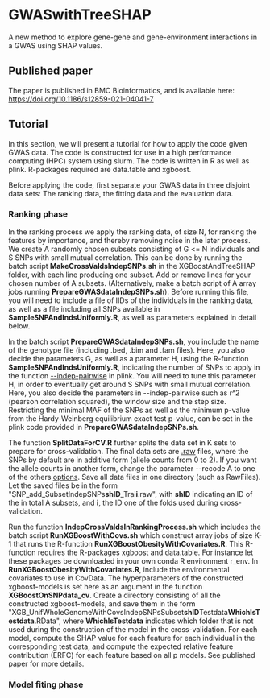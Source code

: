# GWASwithTreeSHAP
A new method to explore gene-gene and gene-environment interactions in a GWAS using SHAP values.

## Published paper
The paper is published in BMC Bioinformatics, and is available here: https://doi.org/10.1186/s12859-021-04041-7

## Tutorial
In this section, we will present a tutorial for how to apply the code given GWAS data.
The code is constructed for use in a high performance computing (HPC) system using slurm.
The code is written in R as well as plink.
R-packages required are data.table and xgboost.

Before applying the code, first separate your GWAS data in three disjoint data sets:
The ranking data, the fitting data and the evaluation data.

### Ranking phase
In the ranking process we apply the ranking data, of size N, for ranking the features by importance, and thereby removing noise in the later process.
We create A randomly chosen subsets consisting of G <= N individuals and S SNPs with small mutual correlation. This can be done by running
the batch script **MakeCrossValdsIndepSNPs.sh** in the XGBoostAndTreeSHAP folder, with each line producing one subset. Add or remove lines for your chosen
number of A subsets. (Alternatively, make a batch script of A array jobs running **PrepareGWASdataIndepSNPs.sh**). Before running this file, you will need to
include a file of IIDs of the individuals in the ranking data, as well as a file including all SNPs available in **SampleSNPAndIndsUniformly.R**, as well as parameters
explained in detail below.

In the batch script **PrepareGWASdataIndepSNPs.sh**, you include the name of the genotype file (including .bed, .bim and .fam files).
Here, you also decide the parameters G, as well as a parameter H, using the R-function **SampleSNPAndIndsUniformly.R**, indicating the number of SNPs to apply in the function
[--indep-pairwise](https://www.cog-genomics.org/plink/1.9/ld) in plink. You will need to tune this parameter H, in order to eventually get around S SNPs with small mutual correlation.
Here, you also decide the parameters in --indep-pairwise such as r^2 (pearson correlation squared), the window size and the step size.
Restricting the minimal MAF of the SNPs as well as the minimum p-value from the Hardy-Weinberg equilibrium exact test p-value, can be set in the plink code provided in
**PrepareGWASdataIndepSNPs.sh**.

The function **SplitDataForCV.R** further splits the data set in K sets to prepare for cross-validation. The final data sets
are [.raw](https://www.cog-genomics.org/plink/1.9/formats#raw) files, where the SNPs by default are in additive form (allele counts from 0 to 2).
If you want the allele counts in another form, change the parameter --recode A to one of the others [options](https://www.cog-genomics.org/plink/1.9/data#recode).
Save all data files in one directory (such as RawFiles). Let the saved files be in the form "SNP_add_SubsetIndepSNPs**shID**_Trai**i**.raw", with **shID** indicating an ID
of the in total A subsets, and **i**, the ID one of the folds used during cross-validation.

Run the function **IndepCrossValdsInRankingProcess.sh** which includes the batch script **RunXGBoostWithCovs.sh** which construct array jobs of size K-1 that runs
the R-function **RunXGBoostObesityWithCovariates.R**. This R-function requires the R-packages xgboost and data.table. For instance let these packages be downloaded in your own conda R environment
r_env. In **RunXGBoostObesityWithCovariates.R**, include the environmental covariates to use in CovData. The hyperparameters of the constructed xgboost-models is set here as an argument
in the function **XGBoostOnSNPdata_cv**.
Create a directory consisting of all the constructed xgboost-models, and save them in the form "XGB_UnifWholeGenomeWithCovsIndepSNPsSubset**shID**Testdata**WhichIsTestdata**.RData",
where **WhichIsTestdata** indicates which folder that is not used during the construction of the model in the cross-validation.
For each model, compute the SHAP value for each feature for each individual in the corresponding test data, and compute the expected relative feature contribution (ERFC) for each feature based on all p models. See published paper for more details. 

### Model fiting phase
